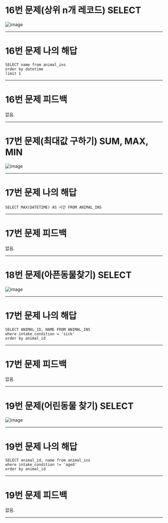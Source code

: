 # 16번 문제(상위 n개 레코드) SELECT
![image](https://user-images.githubusercontent.com/97568475/193711953-dac874de-aaa3-417d-afa5-228e72b36318.png)


* * *
# 16번 문제 나의 해답
```
SELECT name from animal_ins
order by datetime
limit 1
```

* * *
# 16번 문제 피드백
없음.

* * *
# 17번 문제(최대값 구하기) SUM, MAX, MIN
![image](https://user-images.githubusercontent.com/97568475/193712135-d4f5cb87-f461-4f5d-801d-78d16d9b8cce.png)



* * *
# 17번 문제 나의 해답
```
SELECT MAX(DATETIME) AS 시간 FROM ANIMAL_INS
```

* * *
# 17번 문제 피드백
없음.

* * *
# 18번 문제(아픈동물찾기) SELECT
![image](https://user-images.githubusercontent.com/97568475/193715523-337bb86f-73f0-46cd-957f-dab64ccb5147.png)



* * *
# 17번 문제 나의 해답
```
SELECT ANIMAL_ID, NAME FROM ANIMAL_INS
where intake_condition = 'sick'
order by animal_id
```

* * *
# 17번 문제 피드백
없음.

* * *
# 19번 문제(어린동물 찾기) SELECT
![image](https://user-images.githubusercontent.com/97568475/193717977-0601312f-7a2a-4f4c-9b82-c596cce6aac3.png)




* * *
# 19번 문제 나의 해답
```
SELECT animal_id, name from animal_ins
where intake_condition != 'aged'
order by animal_id
```

* * *
# 19번 문제 피드백
없음.

* * *
